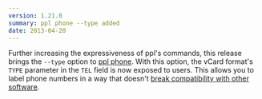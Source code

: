 ```yaml
---
version: 1.21.0
summary: ppl phone --type added
date: 2013-04-20
---
```


Further increasing the expressiveness of ppl's commands, this release brings the
`--type` option to [ppl phone](/documentation/commands/phone). With this option,
the vCard format's `TYPE` parameter in the `TEL` field is now exposed to users.
This allows you to label phone numbers in a way that doesn't [break
compatibility with other
software](https://github.com/hnrysmth/ppl/issues/24#issuecomment-16623136).
